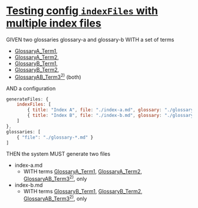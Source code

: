 # [Testing config `indexFiles` with multiple index files](#testing-config-indexfiles-with-multiple-index-files)

GIVEN two glossaries glossary-a and glossary-b WITH a set of terms

*   [GlossaryA_Term1][1],
*   [GlossaryA_Term2][2],
*   [GlossaryB_Term1][3],
*   [GlossaryB_Term2][4],
*   [GlossaryAB_Term3][5][<sup>2)</sup>][6] (both)

AND a configuration

```js
generateFiles: {
    indexFiles: [
        { title: "Index A", file: "./index-a.md", glossary: "./glossary-a.md"},
        { title: "Index B", file: "./index-b.md", glossary: "./glossary-b.md"}
    ]
},
glossaries: [
    { "file": "./glossary-*.md" }
]
```

THEN the system MUST generate two files

*   index-a.md
    *   WITH terms [GlossaryA_Term1][1], [GlossaryA_Term2][2], [GlossaryAB_Term3][5][<sup>2)</sup>][6], only
*   index-b.md
    *   WITH terms [GlossaryB_Term1][3], [GlossaryB_Term2][4], [GlossaryAB_Term3][5][<sup>2)</sup>][6], only

[1]: ./glossary-a.md#glossarya_term1

[2]: ./glossary-a.md#glossarya_term2

[3]: ./glossary-b.md#glossaryb_term1

[4]: ./glossary-b.md#glossaryb_term2

[5]: ./glossary-a.md#glossaryab_term3

[6]: ./glossary-b.md#glossaryab_term3
